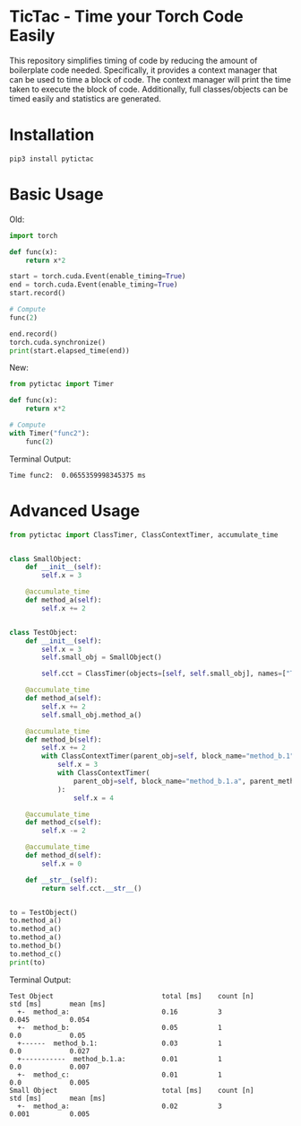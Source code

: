 # TicTac - Time your Torch Code Easily
This repository simplifies timing of code by reducing the amount of boilerplate code needed. 
Specifically, it provides a context manager that can be used to time a block of code. 
The context manager will print the time taken to execute the block of code. 
Additionally, full classes/objects can be timed easily and statistics are generated.


# Installation
```
pip3 install pytictac
```


# Basic Usage

Old:
```python
import torch

def func(x):
    return x*2

start = torch.cuda.Event(enable_timing=True)
end = torch.cuda.Event(enable_timing=True)
start.record()

# Compute
func(2)

end.record()
torch.cuda.synchronize()
print(start.elapsed_time(end))
```

New:
```python
from pytictac import Timer

def func(x):
    return x*2

# Compute
with Timer("func2"):
    func(2)
```
Terminal Output:
```shell
Time func2:  0.0655359998345375 ms
```


# Advanced Usage

```python
from pytictac import ClassTimer, ClassContextTimer, accumulate_time


class SmallObject:
    def __init__(self):
        self.x = 3

    @accumulate_time
    def method_a(self):
        self.x += 2


class TestObject:
    def __init__(self):
        self.x = 3
        self.small_obj = SmallObject()

        self.cct = ClassTimer(objects=[self, self.small_obj], names=["Test Object", "Small Object"], enabled=True)

    @accumulate_time
    def method_a(self):
        self.x += 2
        self.small_obj.method_a()

    @accumulate_time
    def method_b(self):
        self.x += 2
        with ClassContextTimer(parent_obj=self, block_name="method_b.1", parent_method_name="method_b"):
            self.x = 3
            with ClassContextTimer(
                parent_obj=self, block_name="method_b.1.a", parent_method_name="method_b.1", n_level=2
            ):
                self.x = 4

    @accumulate_time
    def method_c(self):
        self.x -= 2

    @accumulate_time
    def method_d(self):
        self.x = 0

    def __str__(self):
        return self.cct.__str__()


to = TestObject()
to.method_a()
to.method_a()
to.method_a()
to.method_b()
to.method_c()
print(to)
```
Terminal Output:
```shell
Test Object                           total [ms]    count [n]        std [ms]       mean [ms]
  +-  method_a:                       0.16          3                0.045          0.054           
  +-  method_b:                       0.05          1                0.0            0.05            
  +------  method_b.1:                0.03          1                0.0            0.027           
  +-----------  method_b.1.a:         0.01          1                0.0            0.007           
  +-  method_c:                       0.01          1                0.0            0.005           
Small Object                          total [ms]    count [n]        std [ms]       mean [ms]
  +-  method_a:                       0.02          3                0.001          0.005       
```